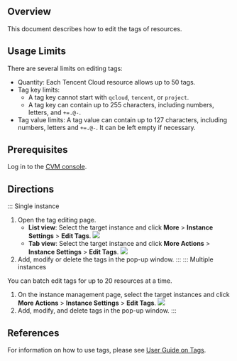 ## Overview
This document describes how to edit the tags of resources.

## Usage Limits

There are several limits on editing tags:
- Quantity: Each Tencent Cloud resource allows up to 50 tags.
- Tag key limits:
  - A tag key cannot start with `qcloud`, `tencent`, or `project`.
  - A tag key can contain up to 255 characters, including numbers, letters, and `+=.@-`.
- Tag value limits: A tag value can contain up to 127 characters, including numbers, letters and `+=.@-`. It can be left empty if necessary.


## Prerequisites
Log in to the [CVM console](https://console.cloud.tencent.com/cvm).

## Directions

<dx-tabs>
::: Single instance

1. Open the tag editing page.
   - **List view**: Select the target instance and click **More** > **Instance Settings** > **Edit Tags**.
   ![](https://qcloudimg.tencent-cloud.cn/raw/7f5ff3c9a726569805f3d085ffd8f8dd.png)
   - **Tab view**: Select the target instance and click **More Actions** > **Instance Settings** > **Edit Tags**.
   ![](https://qcloudimg.tencent-cloud.cn/raw/e558f115b9e41be9afd18c7649c9a823.png)
2. Add, modify or delete the tags in the pop-up window.
:::
::: Multiple instances


<dx-alert infotype="explain" title="">
You can batch edit tags for up to 20 resources at a time.
</dx-alert>


1. On the instance management page, select the target instances and click **More Actions** > **Instance Settings** > **Edit Tags**.
![](https://qcloudimg.tencent-cloud.cn/raw/d07d2ab7830b9f4431bd23826892938c.png)
2. Add, modify, and delete tags in the pop-up window.
:::
</dx-tabs>

## References

For information on how to use tags, please see [User Guide on Tags](https://intl.cloud.tencent.com/document/product/213/19548).

